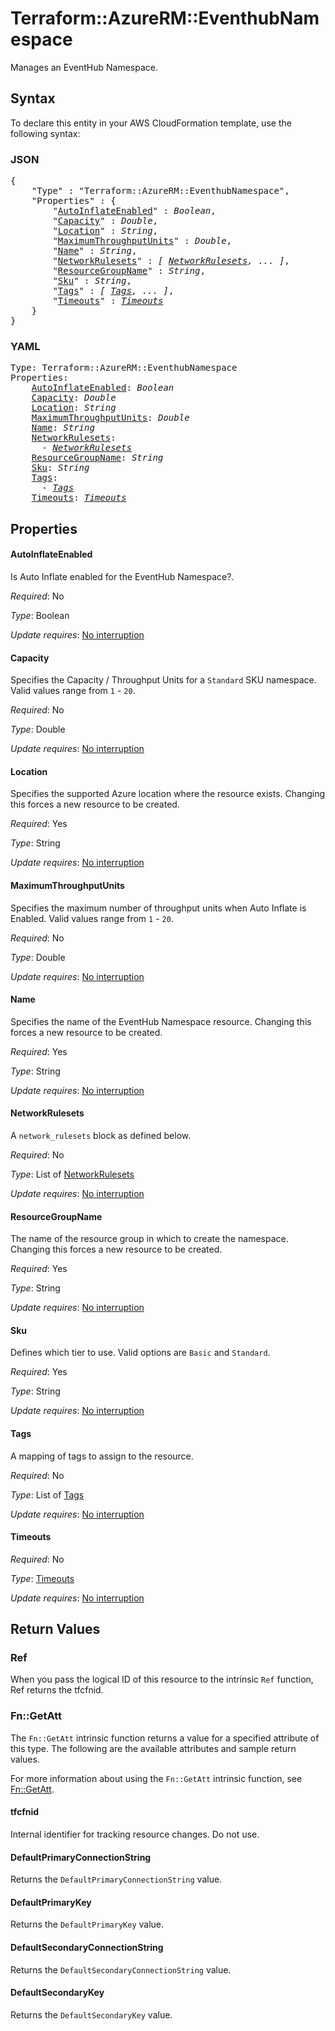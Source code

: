# Terraform::AzureRM::EventhubNamespace

Manages an EventHub Namespace.

## Syntax

To declare this entity in your AWS CloudFormation template, use the following syntax:

### JSON

<pre>
{
    "Type" : "Terraform::AzureRM::EventhubNamespace",
    "Properties" : {
        "<a href="#autoinflateenabled" title="AutoInflateEnabled">AutoInflateEnabled</a>" : <i>Boolean</i>,
        "<a href="#capacity" title="Capacity">Capacity</a>" : <i>Double</i>,
        "<a href="#location" title="Location">Location</a>" : <i>String</i>,
        "<a href="#maximumthroughputunits" title="MaximumThroughputUnits">MaximumThroughputUnits</a>" : <i>Double</i>,
        "<a href="#name" title="Name">Name</a>" : <i>String</i>,
        "<a href="#networkrulesets" title="NetworkRulesets">NetworkRulesets</a>" : <i>[ <a href="networkrulesets.md">NetworkRulesets</a>, ... ]</i>,
        "<a href="#resourcegroupname" title="ResourceGroupName">ResourceGroupName</a>" : <i>String</i>,
        "<a href="#sku" title="Sku">Sku</a>" : <i>String</i>,
        "<a href="#tags" title="Tags">Tags</a>" : <i>[ <a href="tags.md">Tags</a>, ... ]</i>,
        "<a href="#timeouts" title="Timeouts">Timeouts</a>" : <i><a href="timeouts.md">Timeouts</a></i>
    }
}
</pre>

### YAML

<pre>
Type: Terraform::AzureRM::EventhubNamespace
Properties:
    <a href="#autoinflateenabled" title="AutoInflateEnabled">AutoInflateEnabled</a>: <i>Boolean</i>
    <a href="#capacity" title="Capacity">Capacity</a>: <i>Double</i>
    <a href="#location" title="Location">Location</a>: <i>String</i>
    <a href="#maximumthroughputunits" title="MaximumThroughputUnits">MaximumThroughputUnits</a>: <i>Double</i>
    <a href="#name" title="Name">Name</a>: <i>String</i>
    <a href="#networkrulesets" title="NetworkRulesets">NetworkRulesets</a>: <i>
      - <a href="networkrulesets.md">NetworkRulesets</a></i>
    <a href="#resourcegroupname" title="ResourceGroupName">ResourceGroupName</a>: <i>String</i>
    <a href="#sku" title="Sku">Sku</a>: <i>String</i>
    <a href="#tags" title="Tags">Tags</a>: <i>
      - <a href="tags.md">Tags</a></i>
    <a href="#timeouts" title="Timeouts">Timeouts</a>: <i><a href="timeouts.md">Timeouts</a></i>
</pre>

## Properties

#### AutoInflateEnabled

Is Auto Inflate enabled for the EventHub Namespace?.

_Required_: No

_Type_: Boolean

_Update requires_: [No interruption](https://docs.aws.amazon.com/AWSCloudFormation/latest/UserGuide/using-cfn-updating-stacks-update-behaviors.html#update-no-interrupt)

#### Capacity

Specifies the Capacity / Throughput Units for a `Standard` SKU namespace. Valid values range from `1` - `20`.

_Required_: No

_Type_: Double

_Update requires_: [No interruption](https://docs.aws.amazon.com/AWSCloudFormation/latest/UserGuide/using-cfn-updating-stacks-update-behaviors.html#update-no-interrupt)

#### Location

Specifies the supported Azure location where the resource exists. Changing this forces a new resource to be created.

_Required_: Yes

_Type_: String

_Update requires_: [No interruption](https://docs.aws.amazon.com/AWSCloudFormation/latest/UserGuide/using-cfn-updating-stacks-update-behaviors.html#update-no-interrupt)

#### MaximumThroughputUnits

Specifies the maximum number of throughput units when Auto Inflate is Enabled. Valid values range from `1` - `20`.

_Required_: No

_Type_: Double

_Update requires_: [No interruption](https://docs.aws.amazon.com/AWSCloudFormation/latest/UserGuide/using-cfn-updating-stacks-update-behaviors.html#update-no-interrupt)

#### Name

Specifies the name of the EventHub Namespace resource. Changing this forces a new resource to be created.

_Required_: Yes

_Type_: String

_Update requires_: [No interruption](https://docs.aws.amazon.com/AWSCloudFormation/latest/UserGuide/using-cfn-updating-stacks-update-behaviors.html#update-no-interrupt)

#### NetworkRulesets

A `network_rulesets` block as defined below.

_Required_: No

_Type_: List of <a href="networkrulesets.md">NetworkRulesets</a>

_Update requires_: [No interruption](https://docs.aws.amazon.com/AWSCloudFormation/latest/UserGuide/using-cfn-updating-stacks-update-behaviors.html#update-no-interrupt)

#### ResourceGroupName

The name of the resource group in which to create the namespace. Changing this forces a new resource to be created.

_Required_: Yes

_Type_: String

_Update requires_: [No interruption](https://docs.aws.amazon.com/AWSCloudFormation/latest/UserGuide/using-cfn-updating-stacks-update-behaviors.html#update-no-interrupt)

#### Sku

Defines which tier to use. Valid options are `Basic` and `Standard`.

_Required_: Yes

_Type_: String

_Update requires_: [No interruption](https://docs.aws.amazon.com/AWSCloudFormation/latest/UserGuide/using-cfn-updating-stacks-update-behaviors.html#update-no-interrupt)

#### Tags

A mapping of tags to assign to the resource.

_Required_: No

_Type_: List of <a href="tags.md">Tags</a>

_Update requires_: [No interruption](https://docs.aws.amazon.com/AWSCloudFormation/latest/UserGuide/using-cfn-updating-stacks-update-behaviors.html#update-no-interrupt)

#### Timeouts

_Required_: No

_Type_: <a href="timeouts.md">Timeouts</a>

_Update requires_: [No interruption](https://docs.aws.amazon.com/AWSCloudFormation/latest/UserGuide/using-cfn-updating-stacks-update-behaviors.html#update-no-interrupt)

## Return Values

### Ref

When you pass the logical ID of this resource to the intrinsic `Ref` function, Ref returns the tfcfnid.

### Fn::GetAtt

The `Fn::GetAtt` intrinsic function returns a value for a specified attribute of this type. The following are the available attributes and sample return values.

For more information about using the `Fn::GetAtt` intrinsic function, see [Fn::GetAtt](https://docs.aws.amazon.com/AWSCloudFormation/latest/UserGuide/intrinsic-function-reference-getatt.html).

#### tfcfnid

Internal identifier for tracking resource changes. Do not use.

#### DefaultPrimaryConnectionString

Returns the <code>DefaultPrimaryConnectionString</code> value.

#### DefaultPrimaryKey

Returns the <code>DefaultPrimaryKey</code> value.

#### DefaultSecondaryConnectionString

Returns the <code>DefaultSecondaryConnectionString</code> value.

#### DefaultSecondaryKey

Returns the <code>DefaultSecondaryKey</code> value.


